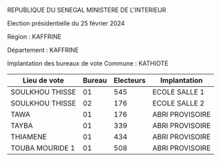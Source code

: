 REPUBLIQUE DU SENEGAL MINISTERE DE L'INTERIEUR

Election présidentielle du 25 février 2024

Région : KAFFRINE

Département : KAFFRINE

Implantation des bureaux de vote Commune : KATHIOTE

| Lieu de vote | Bureau | Electeurs | Implantation |
| - | - | - | - |
| SOULKHOU THISSE | 01 | 545 | ECOLE SALLE 1 |
| SOULKHOU THISSE | 02 | 176 | ECOLE SALLE 2 |
| TAWA | 01 | 176 | ABRI PROVISOIRE |
| TAYBA | 01 | 339 | ABRI PROVISOIRE |
| THIAMENE | 01 | 434 | ABRI PROVISOIRE |
| TOUBA MOURIDE 1 | 01 | 508 | ABRI PROVISOIRE |

<!-- PageNumber="9/11" -->
